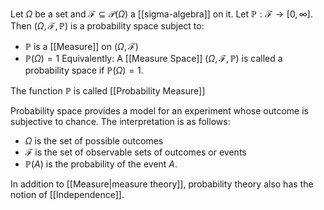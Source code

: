 Let $\Omega$ be a set and $\mathcal{F}\subseteq \mathcal{P}(\Omega)$ a [[sigma-algebra]] on it.
Let $\mathbb{P}:\mathcal{F}\to[0,\infty]$.
Then $(\Omega,\mathcal{F},\mathbb{P})$ is a probability space subject to:
- $\mathbb{P}$ is a [[Measure]] on $(\Omega,\mathcal{F})$
- $\mathbb{P}(\Omega)=1$
Equivalently:
A [[Measure Space]] $(\Omega,\mathcal{F}, \mathbb{P})$ is called a probability space if $\mathbb{P}(\Omega)=1$.

The function $\mathbb{P}$ is called [[Probability Measure]]

Probability space provides a model for an experiment
whose outcome is subjective to chance.
The interpretation is as follows:
- $\Omega$ is the set of possible outcomes
- $\mathcal{F}$ is the set of observable sets of outcomes or events
- $\mathbb{P}(A)$ is the probability of the event $A$.

In addition to [[Measure|measure theory]], 
probability theory also has the notion of [[Independence]].

